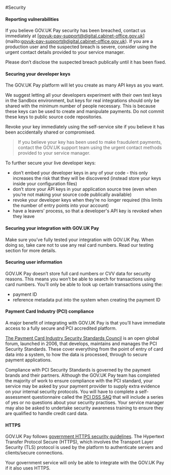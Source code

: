 #Security

#### Reporting vulnerabilities

If you believe GOV.UK Pay security has been breached, contact us immediately at [govuk-pay-support@digital.cabinet-office.gov.uk] (mailto:govuk-pay-support@digital.cabinet-office.gov.uk). If you are a production user and the suspected breach is severe, consider using the urgent contact details provided to your service manager.

Please don’t disclose the suspected breach publically until it has been fixed.

#### Securing your developer keys

The GOV.UK Pay platform will let you create as many API keys as you want.

We suggest letting all your developers experiment with their own test keys in the Sandbox environment, but keys for real integrations should only be shared with the minimum number of people necessary. This is because these keys can be used to create and manipulate payments. Do not commit these keys to public source code repositories.

Revoke your key immediately using the self-service site if you believe it has been accidentally shared or compromised.

> If you believe your key has been used to make fraudulent payments, contact the GOV.UK support team using the urgent contact methods provided to your service manager.


To further secure your live developer keys:

 - don’t embed your developer keys in any of your code - this only increases the risk that they will be discovered (instead store your keys inside your configuration files)
 - don’t store your API keys in your application source tree (even when you’re not making your source code publically available)
 - revoke your developer keys when they’re no longer required (this limits the number of entry points into your account)
 - have a leavers’ process, so that a developer's API key is revoked when they leave

#### Securing your integration with GOV.UK Pay

Make sure you’ve fully tested your integration with GOV.UK Pay. When doing so, take care not to use any real card numbers. Read our testing section for more details.

#### Securing user information

GOV.UK Pay doesn’t store full card numbers or CVV data for security reasons. This means you won’t be able to search for transactions using card numbers. You’ll only be able to look up certain transactions using the:

 - payment ID
 - reference metadata put into the system when creating the payment ID

#### Payment Card Industry (PCI) compliance

A major benefit of integrating with GOV.UK Pay is that you’ll have immediate access to a fully secure and PCI accredited platform.

[The Payment Card Industry Security Standards Council](https://www.pcisecuritystandards.org/) is an open global forum, launched in 2006, that develops, maintains and manages the PCI Security Standards. These cover everything from the point of entry of card data into a system, to how the data is processed, through to secure payment applications.

Compliance with PCI Security Standards is governed by the payment brands and their partners. Although the GOV.UK Pay team has completed the majority of work to ensure compliance with the PCI standard, your service may be asked by your payment provider to supply extra evidence on your internal security protocols. You will have to complete a self-assessment questionnaire called the [PCI DSS SAQ](https://www.pcisecuritystandards.org/pci_security/completing_self_assessment) that will include a series of yes or no questions about your security practises. Your service manager may also be asked to undertake security awareness training to ensure they are qualified to handle credit card data.

#### HTTPS

GOV.UK Pay follows [government HTTPS security guidelines](https://www.gov.uk/service-manual/domain-names/https.html). The Hypertext Transfer Protocol Secure (HTTPS), which involves the Transport Layer Security  (TLS) protocol is used by the platform to authenticate servers and clients/secure connections.

Your government service will only be able to integrate with the GOV.UK Pay if it also uses HTTPS.
